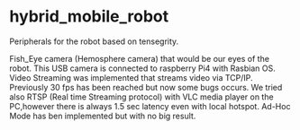 # hybrid_mobile_robot
Peripherals for the robot based on tensegrity.


Fish_Eye camera (Hemosphere camera) that would be our eyes of the robot. This USB camera is connected to raspberry Pi4 with Rasbian OS.
Video Streaming was implemented that streams video via TCP/IP. Previously 30 fps has been reached but now some bugs occurs.
We tried also RTSP (Real time Streaming protocol) with VLC media player on the PC,however there is always 1.5 sec latency even with local hotspot.
Ad-Hoc Mode has ben implemented but with no big result.
